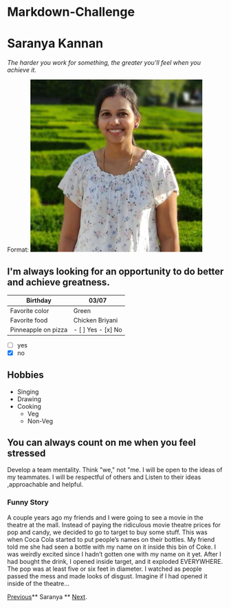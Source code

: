 # Markdown-Challenge

Saranya Kannan
==============

*The harder you work for something, the greater you'll feel when you achieve it.*


Format: ![Alt Text](https://raw.githubusercontent.com/saranyakannan-v/markdown-warmup-html/master/70669785.jpeg)


I'm always looking for an opportunity to do better and achieve greatness.
-------------------------------------------------------------------------


|Birthday | 03/07|
|-------- | -----|
|Favorite color | Green|
|Favorite food | Chicken Briyani|
|Pinneapple on pizza | - [ ] Yes  - [x] No|

- [ ] yes
- [x] no

Hobbies
-------
* Singing
* Drawing
* Cooking
  * Veg
  * Non-Veg
  
  
You can always count on me when you feel stressed
---------------------------------------------

Develop a team mentality. Think "we," not "me.
I will be open to the ideas of my teammates.
I will be respectful of others and Listen to their ideas ,approachable and helpful.

### Funny Story

A couple years ago my friends and I were going to see a movie in the theatre at the mall. Instead of paying the ridiculous movie theatre prices for pop and candy, we decided to go to target to buy some stuff. This was when Coca Cola started to put people’s names on their bottles. My friend told me she had seen a bottle with my name on it inside this bin of Coke. I was weirdly excited since I hadn’t gotten one with my name on it yet. After I had bought the drink, I opened inside target, and it exploded EVERYWHERE. The pop was at least five or six feet in diameter. I watched as people passed the mess and made looks of disgust. Imagine if I had opened it inside of the theatre…

[Previous](https://github.com/Sebastien)**  Saranya ** [Next](https://github.com/Sebastien).




  
  





















